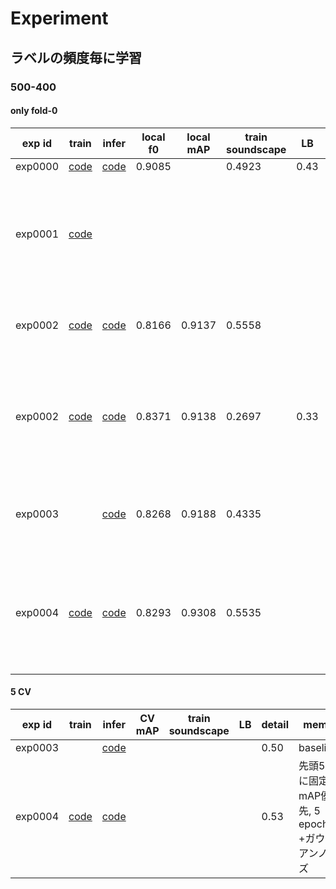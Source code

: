 # Experiment

## ラベルの頻度毎に学習

### 500-400

#### only fold-0

|exp id|train|infer|local f0|local mAP|train soundscape|LB|detail|memo|
|--|--|--|--|--|--|--|--|--|
|exp0000|[code](https://github.com/trtd56/BirdCLEF/blob/main/works/notebook/BirdCLEF_Train_exp0000.ipynb)|[code](https://www.kaggle.com/takamichitoda/birdclef-infer-split-model?scriptVersionId=59153670)|0.9085||0.4923|0.43|baseline||
|exp0001|[code](https://github.com/trtd56/BirdCLEF/blob/main/works/notebook/BirdCLEF_Train_exp0001.ipynb)||||||loss masking|5 epochくらい学習したけどスコア上がらず|
|exp0002|[code](https://github.com/trtd56/BirdCLEF/blob/main/works/notebook/BirdCLEF_Train_exp0002.ipynb)|[code](https://www.kaggle.com/takamichitoda/birdclef-infer-split-model?scriptVersionId=59189961)|0.8166|0.9137|0.5558||先頭5sに固定, mAP優先|5 epochまでのBEST|
|exp0002|[code](https://github.com/trtd56/BirdCLEF/blob/main/works/notebook/BirdCLEF_Train_exp0002.ipynb)|[code](https://www.kaggle.com/takamichitoda/birdclef-infer-split-model?scriptVersionId=59189961)|0.8371|0.9138|0.2697|0.33|先頭5sに固定, mAP優先|5 epochでサチってるのでそんくらいでよさげ|
|exp0003||[code](https://www.kaggle.com/takamichitoda/birdclef-infer-split-model?scriptVersionId=59658911)|0.8268|0.9188|0.4335||先頭5sに固定, mAP優先, 5 epoch||
|exp0004|[code](https://github.com/trtd56/BirdCLEF/blob/main/works/notebook/BirdCLEF_Train_exp0004.ipynb)|[code](https://www.kaggle.com/takamichitoda/birdclef-infer-split-model?scriptVersionId=59673420)|0.8293|0.9308|0.5535||先頭5sに固定, mAP優先, 5 epoch, +ガウシアンノイズ||

#### 5 CV
|exp id|train|infer|CV mAP|train soundscape|LB|detail|memo|
|--|--|--|--|--|--|--|--|
|exp0003||[code](https://www.kaggle.com/takamichitoda/birdclef-infer-split-model?scriptVersionId=59538507)||||0.50|baseline||
|exp0004|[code](https://github.com/trtd56/BirdCLEF/blob/main/works/notebook/BirdCLEF_Train_exp0004.ipynb)|[code](https://www.kaggle.com/takamichitoda/birdclef-infer-split-model?scriptVersionId=59684179)||||0.53|先頭5sに固定, mAP優先, 5 epoch, +ガウシアンノイズ||

